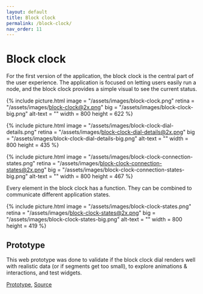 ```yaml
---
layout: default
title: Block clock
permalink: /block-clock/
nav_order: 11
---
```


# Block clock

For the first version of the application, the block clock is the central part of the user experience. The application is focused on letting users easily run a node, and the block clock provides a simple visual to see the current status.

{% include picture.html
	image = "/assets/images/block-clock.png"
	retina = "/assets/images/block-clock@2x.png"
	big = "/assets/images/block-clock-big.png"
	alt-text = ""
	width = 800
	height = 622
%}

{% include picture.html
	image = "/assets/images/block-clock-dial-details.png"
	retina = "/assets/images/block-clock-dial-details@2x.png"
	big = "/assets/images/block-clock-dial-details-big.png"
	alt-text = ""
	width = 800
	height = 435
%}

{% include picture.html
	image = "/assets/images/block-clock-connection-states.png"
	retina = "/assets/images/block-clock-connection-states@2x.png"
	big = "/assets/images/block-clock-connection-states-big.png"
	alt-text = ""
	width = 800
	height = 467
%}

Every element in the block clock has a function. They can be combined to communicate different application states.

{% include picture.html
	image = "/assets/images/block-clock-states.png"
	retina = "/assets/images/block-clock-states@2x.png"
	big = "/assets/images/block-clock-states-big.png"
	alt-text = ""
	width = 800
	height = 419
%}

## Prototype

This web prototype was done to validate if the block clock dial renders well with realistic data (or if segments get too small), to explore animations & interactions, and test widgets.

[Prototype](https://stupefied-jones-dd209f.netlify.app), [Source](https://github.com/GBKS/bitcoin-core-tng-ui-tests)
